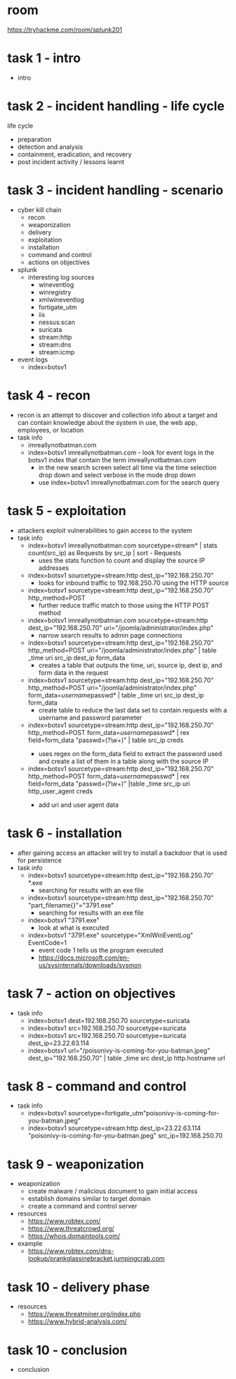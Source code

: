 # room
https://tryhackme.com/room/splunk201

# task 1 - intro
* intro

# task 2 - incident handling - life cycle
life cycle
* preparation
* detection and analysis
* containment, eradication, and recovery
* post incident activity / lessons learnt

# task 3 - incident handling - scenario
* cyber kill chain
    * recon
    * weaponization
    * delivery
    * exploitation
    * installation
    * command and control
    * actions on objectives
* splunk
    * interesting log sources
        * wineventlog
        * winregistry
        * xmlwineventlog
        * fortigate_utm
        * iis
        * nessus:scan
        * suricata
        * stream:http
        * stream:dns
        * stream:icmp
* event logs
    * index=botsv1

# task 4 - recon
* recon is an attempt to discover and collection info about a target and can contain knowledge about the system in use, the web app, employees, or location
* task info
    * imreallynotbatman.com
    * index=botsv1 imreallynotbatman.com - look for event logs in the botsv1 index that contain the term imreallynotbatman.com
        * in the new search screen select all time via the time selection drop down and select verbose in the mode drop down
        * use index=botsv1 imreallynotbatman.com for the search query

# task 5 - exploitation
* attackers exploit vulnerabilities to gain access to the system
* task info
    * index=botsv1 imreallynotbatman.com sourcetype=stream* | stats count(src_ip) as Requests by src_ip | sort - Requests
        * uses the stats function to count and display the source IP addresses
    * index=botsv1 sourcetype=stream:http dest_ip="192.168.250.70"
        * looks for inbound traffic to 192.168.250.70 using the HTTP source
    * index=botsv1 sourcetype=stream:http dest_ip="192.168.250.70" http_method=POST
        * further reduce traffic match to those using the HTTP POST method
    * index=botsv1 imreallynotbatman.com sourcetype=stream:http dest_ip="192.168.250.70"  uri="/joomla/administrator/index.php"
        * narrow search results to admin page connections
    * index=botsv1 sourcetype=stream:http dest_ip="192.168.250.70" http_method=POST uri="/joomla/administrator/index.php" | table _time uri src_ip dest_ip form_data
        * creates a table that outputs the time, uri, source ip, dest ip, and form data in the request
    * index=botsv1 sourcetype=stream:http dest_ip="192.168.250.70" http_method=POST uri="/joomla/administrator/index.php" form_data=*username*passwd* | table _time uri src_ip dest_ip form_data
        * create table to reduce the last data set to contain requests with a username and password parameter
    * index=botsv1 sourcetype=stream:http dest_ip="192.168.250.70" http_method=POST form_data=*username*passwd* | rex field=form_data "passwd=(?<creds>\w+)"  | table src_ip creds
        * uses regex on the form_data field to extract the password used and create a list of them in a table along with the source IP
    * index=botsv1 sourcetype=stream:http dest_ip="192.168.250.70" http_method=POST form_data=*username*passwd* | rex field=form_data "passwd=(?<creds>\w+)" |table _time src_ip uri http_user_agent creds
        * add uri and user agent data

# task 6 - installation
* after gaining access an attacker will try to install a backdoor that is used for persistence
* task info
    * index=botsv1 sourcetype=stream:http dest_ip="192.168.250.70" *.exe
        * searching for results with an exe file
    * index=botsv1 sourcetype=stream:http dest_ip="192.168.250.70" "part_filename{}"="3791.exe"
        * searching for results with an exe file
    * index=botsv1 "3791.exe"
        * look at what is executed
    * index=botsv1 "3791.exe" sourcetype="XmlWinEventLog" EventCode=1
        * event code 1 tells us the program executed
        * https://docs.microsoft.com/en-us/sysinternals/downloads/sysmon

# task 7 - action on objectives
* task info
    * index=botsv1 dest=192.168.250.70 sourcetype=suricata
    * index=botsv1 src=192.168.250.70 sourcetype=suricata
    * index=botsv1 src=192.168.250.70 sourcetype=suricata dest_ip=23.22.63.114
    * index=botsv1 url="/poisonivy-is-coming-for-you-batman.jpeg" dest_ip="192.168.250.70" | table _time src dest_ip http.hostname url

# task 8 - command and control
* task info
    * index=botsv1 sourcetype=fortigate_utm"poisonivy-is-coming-for-you-batman.jpeg"
    * index=botsv1 sourcetype=stream:http dest_ip=23.22.63.114 "poisonivy-is-coming-for-you-batman.jpeg" src_ip=192.168.250.70

# task 9 - weaponization
* weaponization
    * create malware / malicious document to gain initial access
    * establish domains similar to target domain
    * create a command and control server
* resources
    * https://www.robtex.com/
    * https://www.threatcrowd.org/
    * https://whois.domaintools.com/
* example
    * https://www.robtex.com/dns-lookup/prankglassinebracket.jumpingcrab.com

# task 10 - delivery phase
* resources
    * https://www.threatminer.org/index.php
    * https://www.hybrid-analysis.com/

# task 10 - conclusion
* conclusion